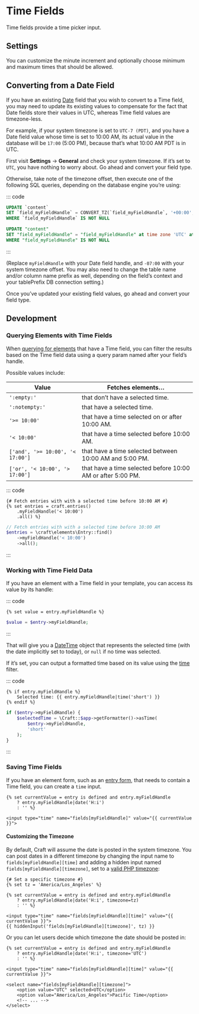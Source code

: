# Time Fields

Time fields provide a time picker input.

## Settings

You can customize the minute increment and optionally choose minimum and maximum times that should be allowed.

## Converting from a Date Field

If you have an existing [Date](date-time-fields.md) field that you wish to convert to a Time field, you may need to update its existing values to compensate for the fact that Date fields store their values in UTC, whereas Time field values are timezone-less.

For example, if your system timezone is set to `UTC-7 (PDT)`, and you have a Date field value whose time is set to 10:00 AM, its actual value in the database will be `17:00` (5:00 PM), because that’s what 10:00 AM PDT is in UTC.

First visit **Settings** → **General** and check your system timezone. If it’s set to `UTC`, you have nothing to worry about. Go ahead and convert your field type.

Otherwise, take note of the timezone offset, then execute one of the following SQL queries, depending on the database engine you’re using:

::: code
```sql MySQL
UPDATE `content`
SET `field_myFieldHandle` = CONVERT_TZ(`field_myFieldHandle`, '+00:00', '-07:00')
WHERE `field_myFieldHandle` IS NOT NULL
```
```sql PostgreSQL
UPDATE "content"
SET "field_myFieldHandle" = "field_myFieldHandle" at time zone 'UTC' at time zone '-07:00'
WHERE "field_myFieldHandle" IS NOT NULL
```
:::

(Replace `myFieldHandle` with your Date field handle, and `-07:00` with your system timezone offset. You may also need to change the table name and/or column name prefix as well, depending on the field’s context and your tablePrefix DB connection setting.)

Once you’ve updated your existing field values, go ahead and convert your field type.

## Development

### Querying Elements with Time Fields

When [querying for elements](element-queries.md) that have a Time field, you can filter the results based on the Time field data using a query param named after your field’s handle.

Possible values include:

| Value                                  | Fetches elements…                                           |
| -------------------------------------- | ----------------------------------------------------------- |
| `':empty:'`                            | that don’t have a selected time.                            |
| `':notempty:'`                         | that have a selected time.                                  |
| `'>= 10:00'`                        | that have a time selected on or after 10:00 AM.             |
| `'< 10:00'`                         | that have a time selected before 10:00 AM.                  |
| `['and', '>= 10:00', '< 17:00']` | that have a time selected between 10:00 AM and 5:00 PM.     |
| `['or', '< 10:00', '> 17:00']`   | that have a time selected before 10:00 AM or after 5:00 PM. |

::: code
```twig
{# Fetch entries with with a selected time before 10:00 AM #}
{% set entries = craft.entries()
    .myFieldHandle('< 10:00')
    .all() %}
```
```php
// Fetch entries with with a selected time before 10:00 AM
$entries = \craft\elements\Entry::find()
    ->myFieldHandle('< 10:00')
    ->all();
```
:::

### Working with Time Field Data

If you have an element with a Time field in your template, you can access its value by its handle:

::: code
```twig
{% set value = entry.myFieldHandle %}
```
```php
$value = $entry->myFieldHandle;
```
:::

That will give you a [DateTime](http://php.net/manual/en/class.datetime.php) object that represents the selected time (with the date implicitly set to today), or `null` if no time was selected.

If it’s set, you can output a formatted time based on its value using the [time](dev/filters.md#time) filter.

::: code
```twig
{% if entry.myFieldHandle %}
    Selected time: {{ entry.myFieldHandle|time('short') }}
{% endif %}
```
```php
if ($entry->myFieldHandle) {
    $selectedTime = \Craft::$app->getFormatter()->asTime(
        $entry->myFieldHandle, 
        'short'
    );
}
```
:::

### Saving Time Fields

If you have an element form, such as an [entry form](https://craftcms.com/knowledge-base/entry-form), that needs to contain a Time field, you can create a `time` input.

```twig
{% set currentValue = entry is defined and entry.myFieldHandle
    ? entry.myFieldHandle|date('H:i')
    : '' %}

<input type="time" name="fields[myFieldHandle]" value="{{ currentValue }}">
```

#### Customizing the Timezone

By default, Craft will assume the date is posted in the system timezone. You can post dates in a different timezone by changing the input name to `fields[myFieldHandle][time]` and adding a hidden input named `fields[myFieldHandle][timezone]`, set to a [valid PHP timezone](http://php.net/manual/en/timezones.php):

```twig
{# Set a specific timezone #}
{% set tz = 'America/Los_Angeles' %}

{% set currentValue = entry is defined and entry.myFieldHandle
    ? entry.myFieldHandle|date('H:i', timezone=tz)
    : '' %}

<input type="time" name="fields[myFieldHandle][time]" value="{{ currentValue }}">
{{ hiddenInput('fields[myFieldHandle][timezone]', tz) }}
```

Or you can let users decide which timezone the date should be posted in:

```twig
{% set currentValue = entry is defined and entry.myFieldHandle
    ? entry.myFieldHandle|date('H:i', timezone='UTC')
    : '' %}

<input type="time" name="fields[myFieldHandle][time]" value="{{ currentValue }}">

<select name="fields[myFieldHandle][timezone]">
    <option value="UTC" selected>UTC</option>
    <option value="America/Los_Angeles">Pacific Time</option>
    <!-- ... -->
</select>
```
